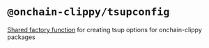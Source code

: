 # `@onchain-clippy/tsupconfig`

[Shared factory function](./createTsupOptions.js) for creating tsup options for onchain-clippy packages